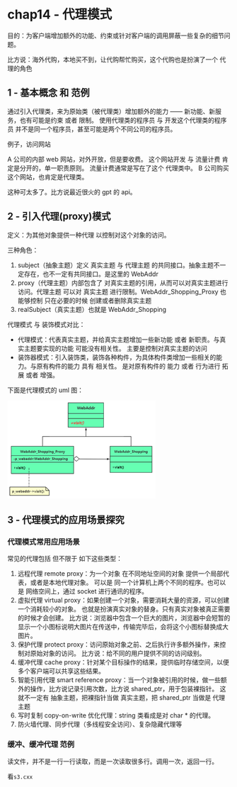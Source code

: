 # chap14 - 代理模式

目的：为客户端增加额外的功能、约束或针对客户端的调用屏蔽一些复杂的细节问题。

比方说：海外代购，本地买不到，让代购帮忙购买，这个代购也是扮演了一个 代理的角色

## 1 - 基本概念 和 范例

通过引入代理类，来为原始类（被代理类）增加额外的能力 —— 新功能、新服务，也有可能是约束 或者 限制。
使用代理类的程序员 与 开发这个代理类的程序员 并不是同一个程序员，甚至可能是两个不同公司的程序员。

例子，访问网站

A 公司的内部 web 网站，对外开放，但是要收费。
这个网站开发 与 流量计费 肯定是分开的，单一职责原则。
流量计费通常是写在了这个 代理类中。
B 公司购买这个网站，也肯定是代理类。

这种可太多了。比方说最近很火的 gpt 的 api。

## 2 - 引入代理(proxy)模式

定义：为其他对象提供一种代理 以控制对这个对象的访问。

三种角色：

1. subject（抽象主题）定义 真实主题 与 代理主题 的共同接口。抽象主题不一定存在，也不一定有共同接口。是这里的 WebAddr
2. proxy（代理主题）内部包含了 对真实主题的引用，从而可以对真实主题进行访问。代理主题 可以对 真实主题 进行限制。WebAddr_Shopping_Proxy
   也能够控制 只在必要的时候 创建或者删除真实主题
3. realSubject（真实主题）也就是 WebAddr_Shopping

代理模式 与 装饰模式对比：

- 代理模式：代表真实主题，并给真实主题增加一些新功能 或者 新职责。与真实主题要实现的功能 可能没有相关性。
  主要是控制对真实主题的访问
- 装饰器模式：引入装饰类，装饰各种构件，为具体构件类增加一些相关的能力。与原有构件的能力 具有 相关性。
  是对原有构件的 能力 或者 行为进行 拓展 或者 增强。

下面是代理模式的 uml 图：

![uml](image/uml.png)

## 3 - 代理模式的应用场景探究

### 代理模式常用应用场景

常见的代理包括 但不限于 如下这些类型：

1. 远程代理 remote proxy：为一个对象 在不同地址空间的对象 提供一个局部代表，或者是本地代理对象。
   可以是 同一个计算机上两个不同的程序。也可以是 网络空间上，通过 socket 进行通讯的程序。
2. 虚拟代理 virtual proxy：如果创建一个对象，需要消耗大量的资源，可以创建一个消耗较小的对象。
   也就是扮演真实对象的替身。只有真实对象被真正需要的时候才会创建。
   比方说：浏览器中包含一个巨大的图片，浏览器中会短暂的显示一个小图标说明大图片在传送中，传输完毕后，会将这个小图标替换成大图片。
3. 保护代理 protect proxy：访问原始对象之前、之后执行许多额外操作，来控制对原始对象的访问。
   比方说：给不同的用户提供不同的访问级别。
4. 缓冲代理 cache proxy：针对某个目标操作的结果，提供临时存储空间，以便多个客户端可以共享这些结果。
5. 智能引用代理 smart reference proxy：当一个对象被引用的时候，做一些额外的操作，比方说记录引用次数，比方说 shared_ptr，用于包装裸指针。
   这就不一定有 抽象主题，把裸指针当做 真实主题，把 shared_ptr 当做是 代理主题
6. 写时复制 copy-on-write 优化代理：string 类看成是对 char \* 的代理。
7. 防火墙代理、同步代理（多线程安全访问）、复杂隐藏代理等

### 缓冲、缓冲代理 范例

读文件，并不是一行一行读取，而是一次读取很多行。调用一次，返回一行。

看`s3.cxx`
